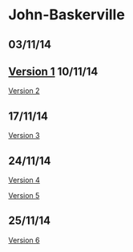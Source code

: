 John-Baskerville
================
03/11/14
----
[Version 1](http://ingahampton.github.io/John-Baskerville/version-1.html)
10/11/14
----
[Version 2](http://ingahampton.github.io/John-Baskerville/version-2.html)

17/11/14
----
[Version 3](http://ingahampton.github.io/John-Baskerville/version-3.html)

24/11/14
----
[Version 4](http://ingahampton.github.io/John-Baskerville/version-4.html)

[Version 5](http://ingahampton.github.io/John-Baskerville/version-5.html)

25/11/14
----

[Version 6]()
